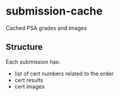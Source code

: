 # submission-cache
Cached PSA grades and images

## Structure
Each submission has:
* list of cert numbers related to the order
* cert results
* cert images
